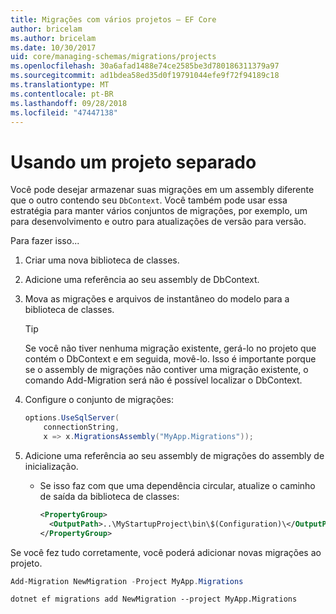 ```yaml
---
title: Migrações com vários projetos – EF Core
author: bricelam
ms.author: bricelam
ms.date: 10/30/2017
uid: core/managing-schemas/migrations/projects
ms.openlocfilehash: 30a6afad1488e74ce2585be3d780186311379a97
ms.sourcegitcommit: ad1bdea58ed35d0f19791044efe9f72f94189c18
ms.translationtype: MT
ms.contentlocale: pt-BR
ms.lasthandoff: 09/28/2018
ms.locfileid: "47447138"
---
```

<a name="using-a-separate-project"></a>Usando um projeto separado
========================
Você pode desejar armazenar suas migrações em um assembly diferente que o outro contendo seu `DbContext`. Você também pode usar essa estratégia para manter vários conjuntos de migrações, por exemplo, um para desenvolvimento e outro para atualizações de versão para versão.

Para fazer isso...

1. Criar uma nova biblioteca de classes.

2. Adicione uma referência ao seu assembly de DbContext.

3. Mova as migrações e arquivos de instantâneo do modelo para a biblioteca de classes.
   > [!TIP]
   > Se você não tiver nenhuma migração existente, gerá-lo no projeto que contém o DbContext e em seguida, movê-lo. Isso é importante porque se o assembly de migrações não contiver uma migração existente, o comando Add-Migration será não é possível localizar o DbContext.

4. Configure o conjunto de migrações:

   ``` csharp
   options.UseSqlServer(
       connectionString,
       x => x.MigrationsAssembly("MyApp.Migrations"));
   ```

5. Adicione uma referência ao seu assembly de migrações do assembly de inicialização.
   * Se isso faz com que uma dependência circular, atualize o caminho de saída da biblioteca de classes:

     ``` xml
     <PropertyGroup>
       <OutputPath>..\MyStartupProject\bin\$(Configuration)\</OutputPath>
     </PropertyGroup>
     ```

Se você fez tudo corretamente, você poderá adicionar novas migrações ao projeto.

``` powershell
Add-Migration NewMigration -Project MyApp.Migrations
```
``` Console
dotnet ef migrations add NewMigration --project MyApp.Migrations
```
